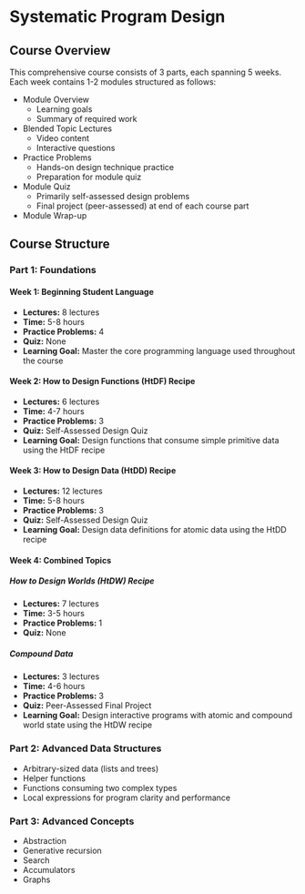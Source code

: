 # Systematic Program Design

## Course Overview
This comprehensive course consists of 3 parts, each spanning 5 weeks. Each week contains 1-2 modules structured as follows:

- Module Overview
  - Learning goals
  - Summary of required work
- Blended Topic Lectures
  - Video content
  - Interactive questions
- Practice Problems
  - Hands-on design technique practice
  - Preparation for module quiz
- Module Quiz
  - Primarily self-assessed design problems
  - Final project (peer-assessed) at end of each course part
- Module Wrap-up

## Course Structure

### Part 1: Foundations

#### Week 1: Beginning Student Language
- **Lectures:** 8 lectures
- **Time:** 5-8 hours
- **Practice Problems:** 4
- **Quiz:** None
- **Learning Goal:** Master the core programming language used throughout the course

#### Week 2: How to Design Functions (HtDF) Recipe
- **Lectures:** 6 lectures
- **Time:** 4-7 hours
- **Practice Problems:** 3
- **Quiz:** Self-Assessed Design Quiz
- **Learning Goal:** Design functions that consume simple primitive data using the HtDF recipe

#### Week 3: How to Design Data (HtDD) Recipe
- **Lectures:** 12 lectures
- **Time:** 5-8 hours
- **Practice Problems:** 3
- **Quiz:** Self-Assessed Design Quiz
- **Learning Goal:** Design data definitions for atomic data using the HtDD recipe

#### Week 4: Combined Topics
##### How to Design Worlds (HtDW) Recipe
- **Lectures:** 7 lectures
- **Time:** 3-5 hours
- **Practice Problems:** 1
- **Quiz:** None

##### Compound Data
- **Lectures:** 3 lectures
- **Time:** 4-6 hours
- **Practice Problems:** 3
- **Quiz:** Peer-Assessed Final Project
- **Learning Goal:** Design interactive programs with atomic and compound world state using the HtDW recipe

### Part 2: Advanced Data Structures
- Arbitrary-sized data (lists and trees)
- Helper functions
- Functions consuming two complex types
- Local expressions for program clarity and performance

### Part 3: Advanced Concepts
- Abstraction
- Generative recursion
- Search
- Accumulators
- Graphs
